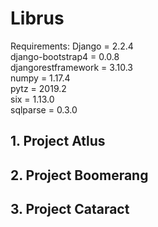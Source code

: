 # Librus

Requirements:
Django = 2.2.4<br>
django-bootstrap4 = 0.0.8<br>
djangorestframework = 3.10.3<br>
numpy = 1.17.4<br>
pytz = 2019.2<br>
six = 1.13.0<br>
sqlparse = 0.3.0<br>

## 1. Project Atlus

## 2. Project Boomerang
## 3. Project Cataract
